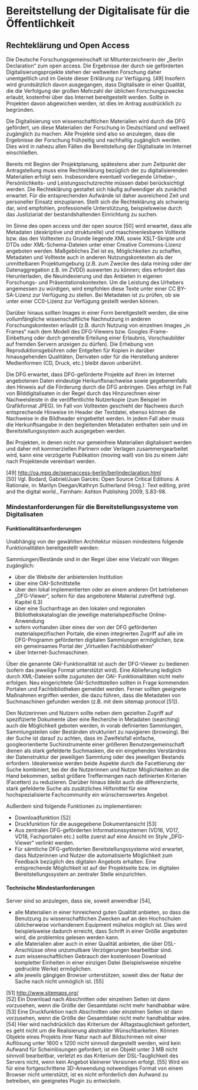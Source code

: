 # Bereitstellung der Digitalisate für die Öffentlichkeit 

## Rechteklärung und Open Access 

Die Deutsche Forschungsgemeinschaft ist Mitunterzeichnerin der „Berlin Declaration“ zum open access.
Die Ergebnisse der durch sie geförderten Digitalisierungsprojekte stehen der weltweiten Forschung daher unentgeltlich und im Geiste dieser Erklärung zur Verfügung. [49] 
Insofern wird grundsätzlich davon ausgegangen, dass Digitalisate in einer Qualität, die die Verfolgung der großen Mehrzahl der üblichen Forschungszwecke erlaubt, kostenfrei über das Internet bereitgestellt werden.
Sollte in Projekten davon abgewichen werden, ist dies im Antrag ausdrücklich zu begründen. 

Die Digitalisierung von wissenschaftlichen Materialien wird durch die DFG gefördert, um diese Materialien der Forschung in Deutschland und weltweit zugänglich zu machen.
Alle Projekte sind also so anzulegen, dass die Ergebnisse der Forschung frühzeitig und nachhaltig zugänglich werden.
Dies wird in nahezu allen Fällen die Bereitstellung der Digitalisate im Internet einschließen. 

Bereits mit Beginn der Projektplanung, spätestens aber zum Zeitpunkt der Antragstellung muss eine Rechteklärung bezüglich der zu digitalisierenden Materialien erfolgt sein. 
Insbesondere eventuell vorliegende Urheber-, Persönlichkeits- und Leistungsschutzrechte müssen dabei berücksichtigt werden.
Die Rechteklärung gestaltet sich häufig aufwendiger als zunächst erwartet.
Für die entsprechenden Aufwände ist daher ausreichend Zeit und personeller Einsatz einzuplanen.
Stellt sich die Rechteklärung als schwierig dar, wird empfohlen, professionelle Unterstützung, beispielsweise durch das Justiziariat der bestandshaltenden Einrichtung zu suchen.
 
Im Sinne des open access und der open source [50] wird erwartet, dass alle Metadaten 
(deskriptive und strukturelle) und maschinenlesbaren Volltexte bzw. das den Volltexten zu Grunde liegende XML sowie XSLT-Skripte und DTDs oder XML-Schema-Dateien unter einer Creative Commons-Lizenz angeboten werden.
Maßgebliches Ziel ist es, Möglichkeiten zu schaffen, Metadaten und Volltexte auch in anderen Nutzungskontexten als der unmittelbaren Projektumgebung (z.B. zum Zwecke des data mining oder der Datenaggregation z.B. im ZVDD) auswerten zu können; dies erfordert das Herunterladen, die Neuindexierung und das Anbieten in eigenen Forschungs- und Präsentationskontexten.
Um die Leistung des Urhebers angemessen zu würdigen, wird empfohlen diese Texte unter einer CC BY-SA-Lizenz zur Verfügung zu stellen.
Bei Metadaten ist zu prüfen, ob sie unter einer CC0-Lizenz zur Verfügung gestellt werden können. 

Darüber hinaus sollten Images in einer Form bereitgestellt werden, die eine vollumfängliche wissenschaftliche Nachnutzung in anderen Forschungskontexten erlaubt (z.B. durch Nutzung von einzelnen Images „in Frames“ nach dem Modell des DFG-Viewers bzw. Googles iFrame-Einbettung oder durch generelle Erteilung einer Erlaubnis, Vorschaubilder auf fremden Servern anzeigen zu dürfen).
Die Erhebung von Reproduktionsgebühren oder Entgelten für Kopien in darüber hinausgehenden Qualitäten, Derivaten oder für die Herstellung anderer Medienformen (CD, Druck, etc.) bleibt davon unberührt. 

Die DFG erwartet, dass DFG-geförderte Projekte auf ihren im Internet angebotenen Daten eindeutige Herkunftsnachweise sowie gegebenenfalls den Hinweis auf die Förderung durch die DFG anbringen.
Dies erfolgt im Fall von Bilddigitalisaten in der Regel durch das Hinzurechnen einer Nachweisleiste in die veröffentlichte Nutzerkopie (zum Beispiel im Grafikformat JPEG).
Im Fall von Volltexten geschieht der Nachweis durch entsprechende Hinweise im Header der Textdatei, ebenso können die Nachweise in die Bildheader eingebettet werden.
In jedem Fall aber muss die Herkunftsangabe in den begleitenden Metadaten enthalten sein und im Bereitstellungssystem auch ausgegeben werden. 

Bei Projekten, in denen nicht nur gemeinfreie Materialien digitalisiert werden und daher mit kommerziellen Partnern oder Verlagen zusammengearbeitet wird, kann eine verzögerte Publikation (moving wall) von bis zu einem Jahr nach Projektende vereinbart werden. 


[49] http://oa.mpg.de/openaccess-berlin/berlindeclaration.html  
[50] Vgl. Bodard, Gabriel/Juan Garcės: Open Source Critical Editions: A Rationale, in: Marilyn Deegan/Kathryn Sutherland (Hrsg.): 
Text editing, print and the digital world., Farnham: Ashton Publishing 2009, S.83-98. 


### Mindestanforderungen für die Bereitstellungssysteme von Digitalisaten 

#### Funktionalitätsanforderungen 

Unabhängig von der gewählten Architektur müssen mindestens folgende Funktionalitäten bereitgestellt werden: 

Sammlungen/Bestände sind in der Regel über eine Vielzahl von Wegen zugänglich: 

* über die Website der anbietenden Institution 
* über eine OAI-Schnittstelle 
* über den lokal implementierten oder an einem anderen Ort betriebenen „DFG-Viewer“, sofern für das angebotene Material zutreffend (vgl. Kapitel 6.3) 
* über eine Suchanfrage an den lokalen und regionalen Bibliothekskatalog/an die jeweilige materialspezifische Online-Anwendung 
* sofern vorhanden über eines der von der DFG geförderten materialspezifischen Portale, die einen integrierten Zugriff auf alle im DFG-Programm geförderten digitalen Sammlungen ermöglichen, bzw. ein gemeinsames Portal der „Virtuellen Fachbibliotheken“ 
* über Internet-Suchmaschinen. 

Über die genannte OAI-Funktionalität ist auch der DFG-Viewer zu bedienen (sofern das jeweilige Format unterstützt wird). 
Eine Ablieferung lediglich durch XML-Dateien sollte zugunsten der OAI- Funktionalitäten nicht mehr erfolgen. 
Neu eingerichtete OAI-Schnittstellen sollten in Frage kommenden Portalen und Fachbibliotheken gemeldet werden. 
Ferner sollten geeignete Maßnahmen ergriffen werden, die dazu führen, dass die Metadaten von Suchmaschinen gefunden werden (z.B. mit dem sitemap protocol [51]). 

Den Nutzerinnen und Nutzern sollte neben dem gezielten Zugriff auf spezifizierte Dokumente 
über eine Recherche in Metadaten (searching) auch die Möglichkeit geboten werden, in vorab definierten Sammlungen, Sammlungsteilen oder Beständen strukturiert zu navigieren 
(browsing).
Bei der Suche ist darauf zu achten, dass im Zweifelsfall einfache, googleorientierte Suchinstrumente einer größeren Benutzergemeinschaft dienen als stark gefelderte Suchmasken, die ein eingehendes Verständnis der Datenstruktur der jeweiligen Sammlung oder des jeweiligen Bestands erfordern.
Idealerweise werden beide Aspekte durch die Facettierung der Suche kombiniert, bei der die Nutzerinnen und Nutzer Möglichkeiten an die Hand bekommen, selbst größere Treffermengen nach definierten Kriterien (Facetten) zu reduzieren.
Darüber hinaus bleibt auch die differenzierte, stark gefelderte Suche als zusätzliches Hilfsmittel für eine hochspezialisierte Fachcommunity ein wünschenswertes Angebot. 

Außerdem sind folgende Funktionen zu implementieren: 

* Downloadfunktion [52] 
* Druckfunktion für die ausgegebene Dokumentansicht [53] 
* Aus zentralen DFG-geförderten Informationssystemen (VD16, VD17, VD18, 
Fachportalen etc.) sollte zuerst auf eine Ansicht im Style „DFG-Viewer“ verlinkt werden. 
* Für sämtliche DFG-geförderten Bereitstellungssysteme wird erwartet, dass Nutzerinnen und Nutzer die automatisierte Möglichkeit zum Feedback bezüglich des digitalen Angebots erhalten.
Eine entsprechende Möglichkeit ist auf der Projektseite bzw. im digitalen Bereitstellungssystem an zentraler Stelle einzurichten. 


#### Technische Mindestanforderungen 

Server sind so anzulegen, dass sie, soweit anwendbar [54], 

* alle Materialien in einer hinreichend guten Qualität anbieten, so dass die Benutzung zu wissenschaftlichen Zwecken auf an den Hochschulen üblicherweise vorhandenem Equipment mühelos möglich ist.
Dies wird beispielsweise dadurch erreicht, dass Schrift in einer Größe angeboten wird, die problemlos gelesen werden kann. 
* alle Materialien aber auch in einer Qualität anbieten, die über DSL-Anschlüsse ohne unzumutbare Verzögerungen bearbeitbar sind. 
* zum wissenschaftlichen Gebrauch den kostenlosen Download kompletter Einheiten in einer einzigen Datei (beispielsweise einzelne gedruckte Werke) ermöglichen. 
* alle jeweils gängigen Browser unterstützen, soweit dies der Natur der Sache nach nicht unmöglich ist. [55] 


[51] http://www.sitemaps.org/  
[52] Ein Download nach Abschnitten oder einzelnen Seiten ist dann vorzusehen, wenn die Größe der Gesamtdatei nicht mehr handhabbar wäre.  
[53] Eine Druckfunktion nach Abschnitten oder einzelnen Seiten ist dann vorzusehen, wenn die Größe der Gesamtdatei nicht mehr handhabbar wäre.  
[54] Hier wird nachdrücklich das Kriterium der Alltagstauglichkeit gefordert, es geht nicht um die Realisierung abstrakter Wünschbarkeiten.
Können Objekte eines Projekts ihrer Natur nach auf Bildschirmen mit einer Auflösung unter 1600 x 1200 nicht sinnvoll dargestellt werden, wird kein Aufwand für Scheinlösungen gefordert; ist ein Objekt unter 3 MB nicht sinnvoll bearbeitbar, verletzt es das Kriterium der DSL-Tauglichkeit des Servers nicht, wenn kein Angebot kleinerer Versionen erfolgt. 
[55] Wird ein für eine fortgeschrittene 3D-Anwendung notwendiges Format von einem Browser nicht unterstützt, ist es nicht erforderlich den Aufwand zu betreiben, ein geeignetes Plugin zu entwickeln. 